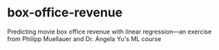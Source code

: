 # box-office-revenue
Predicting movie box office revenue with linear regression—an exercise from Philipp Muellauer and Dr. Angela Yu's ML course
